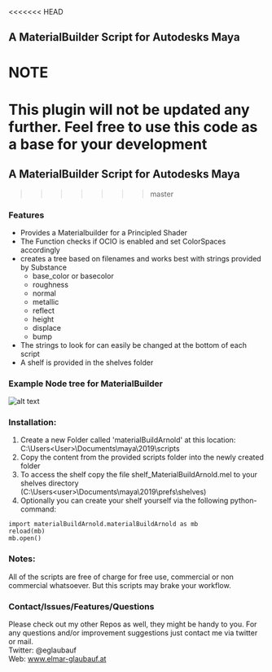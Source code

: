 <<<<<<< HEAD

## A MaterialBuilder Script for Autodesks Maya

# NOTE
This plugin will not be updated any further. Feel free to use this code as a base for your development
=======
## A MaterialBuilder Script for Autodesks Maya 
>>>>>>> master

### Features

- Provides a Materialbuilder for a Principled Shader
- The Function checks if OCIO is enabled and set ColorSpaces accordingly
- creates a tree based on filenames and works best with strings provided by Substance
  - base_color or basecolor
  - roughness
  - normal
  - metallic
  - reflect
  - height
  - displace
  - bump
- The strings to look for can easily be changed at the bottom of each script
- A shelf is provided in the shelves folder

###  Example Node tree for MaterialBuilder

![alt text](https://raw.githubusercontent.com/eglaubauf/Maya_materialBuildArnold/master/images/Tree.png "The Tree created by one of the Scripts")

### Installation:

1. Create a new Folder called 'materialBuildArnold' at this location: C:\Users\<User>\Documents\maya\2019\scripts
2. Copy the content from the provided scripts folder into the newly created folder
3. To access the shelf copy the file  shelf_MaterialBuildArnold.mel to your shelves directory (C:\Users\<user>\Documents\maya\2019\prefs\shelves)
4. Optionally you can create your shelf yourself via the following python-command:

```
import materialBuildArnold.materialBuildArnold as mb
reload(mb)
mb.open()
```
### Notes:

All of the scripts are free of charge for free use, commercial or non commercial whatsoever.
But this scripts may brake your workflow.

### Contact/Issues/Features/Questions

Please check out my other Repos as well, they might be handy to you. For any questions and/or improvement suggestions just contact me via twitter or mail.<br>
Twitter: @eglaubauf <br>
Web: www.elmar-glaubauf.at

